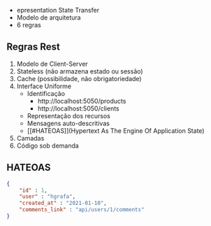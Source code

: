 
- epresentation State Transfer
- Modelo de arquitetura
- 6 regras

## Regras Rest

1. Modelo de Client-Server
2. Stateless (não armazena estado ou sessão)
3. Cache (possibilidade, não obrigatoriedade)
4. Interface Uniforme
	- Identificação
		- http://localhost:5050/products
		- http://localhost:5050/clients
	- Representação dos recursos
	- Mensagens auto-descritivas
	- [[#HATEOAS]](Hypertext As The Engine Of Application State)
5. Camadas
6. Código sob demanda

## HATEOAS

```json
{
	"id" : 1,
	"user" : "hgrafa",
	"created_at" : "2021-01-10",
	"comments_link" : "api/users/1/comments"
}
```
